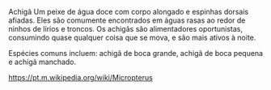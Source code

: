 Achigã
Um peixe de água doce com corpo alongado e espinhas dorsais afiadas. Eles são comumente encontrados em águas rasas ao redor de ninhos de lírios e troncos. Os achigãs são alimentadores oportunistas, consumindo quase qualquer coisa que se mova, e são mais ativos à noite.

Espécies comuns incluem: achigã de boca grande, achigã de boca pequena e achigã manchado.

https://pt.m.wikipedia.org/wiki/Micropterus
